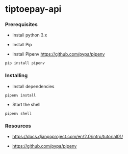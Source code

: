 # tiptoepay-api

### Prerequisites

* Install python 3.x

* Install Pip

* Install Pipenv https://github.com/pypa/pipenv

```
pip install pipenv
```

### Installing


* Install dependencies
```
pipenv install
```

* Start the shell

```
pipenv shell
```

### Resources

* https://docs.djangoproject.com/en/2.0/intro/tutorial01/

* https://github.com/pypa/pipenv
